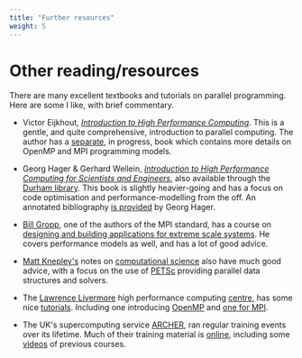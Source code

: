 ```yaml
---
title: "Further resources"
weight: 5
---
```


# Other reading/resources

There are many excellent textbooks and tutorials on parallel
programming. Here are some I like, with brief commentary.

- Victor Eijkhout, [_Introduction to High Performance
  Computing_](https://pages.tacc.utexas.edu/~eijkhout/istc/istc.html). This is
  a gentle, and quite comprehensive, introduction to parallel
  computing. The author has a
  [separate](https://pages.tacc.utexas.edu/~eijkhout/pcse/html/index.html), in
  progress, book which contains more details on OpenMP and MPI
  programming models.
  
- Georg Hager & Gerhard Wellein, [_Introduction to High Performance
  Computing for Scientists and
  Engineers_](https://www.routledge.com/Introduction-to-High-Performance-Computing-for-Scientists-and-Engineers/Hager-Wellein/p/book/9781439811924),
  also available through the [Durham
  library](http://discover.durham.ac.uk/permalink/f/120t0fg/44DUR_LMS_DS.b27801512).
  This book is slightly heavier-going and has a focus on code
  optimisation and performance-modelling from the off. An annotated
  bibliography [is provided](https://blogs.fau.de/hager/hpc-book) by
  Georg Hager.

- [Bill Gropp](http://wgropp.cs.illinois.edu), one of the authors of
  the MPI standard, has a course on [designing and building
  applications for extreme scale
  systems](http://wgropp.cs.illinois.edu/courses/cs598-s16/index.htm).
  He covers performance models as well, and has a lot of good advice.

- [Matt Knepley's](https://cse.buffalo.edu/~knepley/) notes on
  [computational
  science](https://cse.buffalo.edu/~knepley/classes/caam519/CSBook.pdf)
  also have much good advice, with a focus on the use of
  [PETSc](http://www.mcs.anl.gov/petsc) providing parallel data
  structures and solvers.

- The [Lawrence Livermore](https://www.llnl.gov) high performance
  computing [centre](https://hpc.llnl.gov/user-portal), has some nice
  [tutorials](https://hpc.llnl.gov/training/tutorials). Including one
  introducing [OpenMP](https://computing.llnl.gov/tutorials/openMP/)
  and [one for MPI](https://computing.llnl.gov/tutorials/mpi/).
  
- The UK's supercomputing service [ARCHER](https://www.archer.ac.uk/),
  ran regular training events over its lifetime. Much of their
  training material is
  [online](https://www.archer.ac.uk/training/online/), including some
  [videos](https://www.youtube.com/channel/UCTxEcvOVT_Jd3iBC_kF_UqQ)
  of previous courses.

